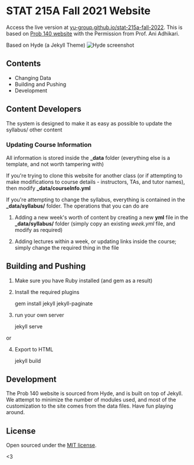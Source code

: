 # STAT 215A Fall 2021 Website

Access the live version at [yu-group.github.io/stat-215a-fall-2022](https://yu-group.github.io/stat-215a-fall-2022/).
This is based on [Prob 140 website](https://github.com/prob140/prob140.github.io) with the Permission from Prof. Ani Adhikari.

Based on Hyde (a Jekyll Theme)
![Hyde screenshot](https://f.cloud.github.com/assets/98681/1831228/42af6c6a-7384-11e3-98fb-e0b923ee0468.png)


## Contents

- Changing Data
- Building and Pushing
- Development


## Content Developers

The system is designed to make it as easy as possible to update the syllabus/ other content

### Updating Course Information

All information is stored inside the **_data** folder (everything else is a template, and not worth tampering with)


If you're trying to clone this website for another class (or if attempting to make modifications to course details - instructors, TAs, and tutor names), then modify **_data/courseInfo.yml**

If you're attempting to change the syllabus, everything is contained in the **_data/syllabus/** folder. The operations that you can do are

1) Adding a new week's worth of content by creating a new **yml** file in the **_data/syllabus/** folder (simply copy an existing *week.yml* file, and modify as required)

2) Adding lectures within a week, or updating links inside the course; simply change the required thing in the file 


## Building and Pushing 

1) Make sure you have Ruby installed (and gem as a result)
2) Install the required plugins
    
    gem install jekyll jekyll-paginate

3) run your own server
    
    jekyll serve

or 

4) Export to HTML

    jekyll build


## Development

The Prob 140 website is sourced from Hyde, and is built on top of Jekyll. We attempt to minimize the number of modules used, and most of the customization to the site comes from the data files. Have fun playing around.


## License

Open sourced under the [MIT license](LICENSE.md).

<3
